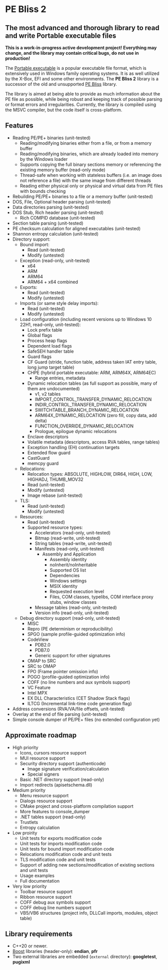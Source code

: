 # PE Bliss 2

## The most advanced and thorough library to read and write Portable executable files

**This is a work-in-progress active development project! Everything may change, and the library may contain critical bugs, do not use in production!**

The [Portable executable](https://en.wikipedia.org/wiki/Portable_Executable) is a popular executable file format, which is extensively used in Windows family operating systems. It is as well utilized by the X-Box, EFI and some other environments. The **PE Bliss 2** library is a successor of the old and unsupported [PE Bliss](https://code.google.com/archive/p/portable-executable-library/) library.

The library is aimed at being able to provide as much information about the PE file as possible, while being robust and keeping track of possible parsing or format errors and irregularities. Currently, the library is compiled using the MSVC compiler, but the code itself is cross-platform.

## Features
- Reading PE/PE+ binaries (unit-tested)
  - Reading/modifying binaries either from a file, or from a memory buffer
  - Reading/modifying binaries, which are already loaded into memory by the Windows loader
  - Supports copying the full binary sections memory or referencing the existing memory buffer (read-only mode)
  - Thread-safe when working with stateless buffers (i.e. an image does not reference a file) with the same image from different threads
  - Reading either physical only or physical and virtual data from PE files with bounds checking
- Rebuilding PE/PE+ binaries to a file or a memory buffer (unit-tested)
- DOS, File, Optional header parsing (unit-tested)
- Data directories parsing (unit-tested)
- DOS Stub, Rich header parsing (unit-tested)
  - Rich COMPID database (unit-tested)
- Section table parsing (unit-tested)
- PE checksum calculation for aligned executables (unit-tested)
- Shannon entropy calculation (unit-tested)
- Directory support:
  - Bound import:
    - Read (unit-tested)
    - Modify (untested)
  - Exception (read-only, unit-tested)
    - x64
    - ARM
    - ARM64
    - ARM64 + x64 combined
  - Exports:
    - Read (unit-tested)
    - Modify (untested)
  - Imports (or same style delay imports):
    - Read (unit-tested)
    - Modify (untested)
  - Load configuration (including recent versions up to Windows 10 22H1, read-only, unit-tested):
    - Lock prefix table
    - Global flags
    - Process heap flags
    - Dependent load flags
    - SafeSEH handler table
    - Guard flags
    - CF Guard (stride, function table, address taken IAT entry table, long jump target table)
    - CHPE (hybrid portable executable: ARM, ARM64X, ARM64EC)
      - Range entries, metadata
    - Dynamic relocation tables (as full support as possible, many of them are undocumented)
      - v1, v2 tables
      - IMPORT_CONTROL_TRANSFER_DYNAMIC_RELOCATION
      - INDIR_CONTROL_TRANSFER_DYNAMIC_RELOCATION
      - SWITCHTABLE_BRANCH_DYNAMIC_RELOCATION
      - ARM64X_DYNAMIC_RELOCATION (zero fill, copy data, add delta)
      - FUNCTION_OVERRIDE_DYNAMIC_RELOCATION
      - Prologue, epilogue dynamic relocations
    - Enclave descriptors
    - Volatile metadata (descriptors, access RVA tables, range tables)
    - Exception handling (EH) continuation targets
    - Extended flow guard
    - CastGuard
    - memcpy guard
  - Relocations:
    - Relocation types: ABSOLUTE, HIGHLOW, DIR64, HIGH, LOW, HIGHADJ, THUMB_MOV32
    - Read (unit-tested)
    - Modify (untested)
    - Image rebase (unit-tested)
  - TLS:
    - Read (unit-tested)
    - Modify (untested)
  - Resources:
    - Read (unit-tested)
    - Supported resource types:
      - Accelerators (read-only, unit-tested)
      - Bitmap (read-write, unit-tested)
      - String tables (read-write, unit-tested)
      - Manifests (read-only, unit-tested)
        - Assembly and Application
          - Assembly identity
          - noInherit/noInheritable
          - Supported OS list
          - Dependencies
          - Windows settings
          - MSIX identity
          - Requested execution level
          - Files, COM classes, typelibs, COM interface proxy stubs, window classes
      - Message tables (read-only, unit-tested)
      - Version info (read-only, unit-tested)
  - Debug directory support (read-only, unit-tested)
    - MISC
    - Repro (PE determinism or reproducibility)
    - SPGO (sample profile-guided optimization info)
    - CodeView
      - PDB2.0
      - PDB7.0
      - Generic support for other signatures
    - OMAP to SRC
    - SRC to OMAP
    - FPO (Frame pointer omission info)
    - POGO (profile-guided optimization info)
    - COFF (no line numbers and aux symbols support)
    - VC Feature
    - Intel MPX
    - EX DLL Characteristics (CET Shadow Stack flags)
    - ILTCG (Incremental link-time code generation flag)
- Address conversions (RVA/VA/file offsets, unit-tested)
- Overlay at the end of file parsing (unit-tested)
- Simple console dumper of PE/PE+ files (no extended configuration yet)

## Approximate roadmap
- High priority
  - Icons, cursors resource support
  - MUI resource support
  - Security directory support (authenticode)
    - Image signature verification/calculation
    - Special signers
  - Basic .NET directory support (read-only)
  - Import redirects (apisetschema.dll)
- Medium priority
  - Menu resource support
  - Dialogs resource support
  - CMake project and cross-platform compilation support
  - More features to console_dumper
  - .NET tables support (read-only)
  - Trustlets
  - Entropy calculation
- Low proirity
  - Unit tests for exports modification code
  - Unit tests for imports modification code
  - Unit tests for bound import modification code
  - Relocations modification code and unit tests
  - TLS modification code and unit tests
  - Support of adding new sections/modification of existing sections and unit tests
  - Usage examples
  - Full documentation
- Very low priority
  - Toolbar resource support
  - Ribbon resource support
  - COFF debug aux symbols support
  - COFF debug line numbers support
  - VB5/VB6 structures (project info, DLLCall imports, modules, object table)

## Library requirements
- C++20 or newer.
- [Boost](https://www.boost.org/) libraries (header-only): **endian**, **pfr**
- Two external libraries are embedded (`external` directory): **googletest**, **pugixml**
